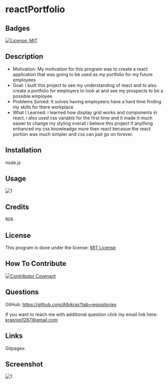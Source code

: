 # reactPortfolio

## Badges

[![License: MIT](https://img.shields.io/badge/License-MIT-yellow.svg)](https://opensource.org/licenses/MIT)

## Description

- Motivation: My motivation for this program was to create a react application that was going to be used as my portfolio for my future employees
- Goal: I built this project to see my understanding of react and to also create a portfolio for employers to look at and see my prospects to be a possible employee
- Problems Solved: It solves having employeers have a hard time finding my skills for there workplace
- What I Learned: i learned how display grid works and components in react, i also used css variabls for the first time and it made it much easier to change my styling overall i believe this project if anything enhanced my css knowleadge more then react becasue the react portion was much simpler and css can just go on forever.

## Installation

node.js

## Usage

![1](1)

## Credits

N/A

## License

This program is done under the license: [MIT License](https://choosealicense.com/licenses/mit/)

## How To Contribute

[![Contributor Covenant](https://img.shields.io/badge/Contributor%20Covenant-2.1-4baaaa.svg)](code_of_conduct.md)

## Questions

GitHub: https://github.com/Albikras?tab=repositories

If you want to reach me with additional question click my email link here: krasniqi1287@gmail.com

## Links

Gitpages:

## Screenshot

![1](1)
